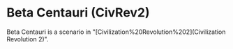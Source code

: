 # Beta Centauri (CivRev2)

Beta Centauri is a scenario in "[Civilization%20Revolution%202](Civilization Revolution 2)".